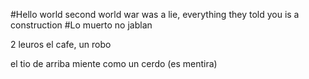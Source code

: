 #Hello world second world war was a lie, everything they told you is a construction
#Lo muerto no jablan

2 leuros el cafe, un robo

el tio de arriba miente como un cerdo (es mentira)
